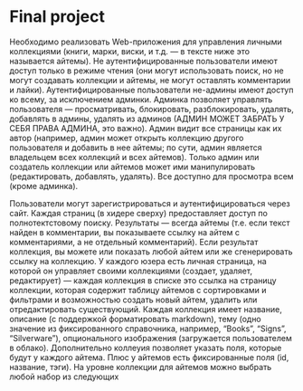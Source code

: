 # Final project

Необходимо реализовать Web-приложения для управления личными коллекциями
(книги, марки, виски, и т.д. — в тексте ниже это называется айтемы).
Не аутентифицированные пользователи имеют доступ только в режиме чтения
(они могут использовать поиск, но не могут создавать коллекции и айтемы,
не могут оставлять комментарии и лайки).
Аутентифицированные пользователи не-админы имеют доступ ко всему, за
исключением админки.
Админка позволяет управлять пользователя — просматривать, блокировать,
разблокировать, удалять, добавлять в админы, удалять из админов (АДМИН
МОЖЕТ ЗАБРАТЬ У СЕБЯ ПРАВА АДМИНА, это важно).
Админ видит все страницы как их автор (например, админ может открыть
коллекцию другого пользователя и добавить в нее айтемы; по сути, админ
является владельцем всех коллекций и всех айтемов). Только админ или
создатель коллекции или айтемов может ими манипулировать (редактировать,
добавлять, удалять). Все доступно для просмотра всем (кроме админка).

Пользователи могут зарегистрироваться и аутентифицироваться через сайт.
Каждая страниц (в хидере сверху) предоставляет доступ по полнотектстовому
поиску. Результаты — всегда айтемы (т.е. если текст найден в комментарии,
вы показываете ссылку на айтем с комментариями, а не отдельный комментарий).
Если результат коллекция, вы можете или показать любой айтем или же
сгенерировать ссылку на коллекцию. У каждого юзера есть личная страница,
на которой он управляет своими коллекциями (создает, удаляет, редактирует)
— каждая коллекция в списке это ссылка на страницу коллекции, которая
содержит таблицу айтемов с сортировками и фильтрами и возможностью 
создать новый айтем, удалить или отредактировать существующий.
Каждая коллекция имеет название, описание (с поддержкой форматировать
markdown), тему (одно значение из фиксированного справочника, например,
“Books”, “Signs”, “Silverware”), опционального изображения (загружается
пользователем в облако).
Дополнительно коллеуия позволяет указать поля, которые будут у каждого
айтема. Плюс у айтемов есть фиксированные поля (id, название, тэги). На
уровне коллекции для айтемов можно выбрать любой набор из следующих 